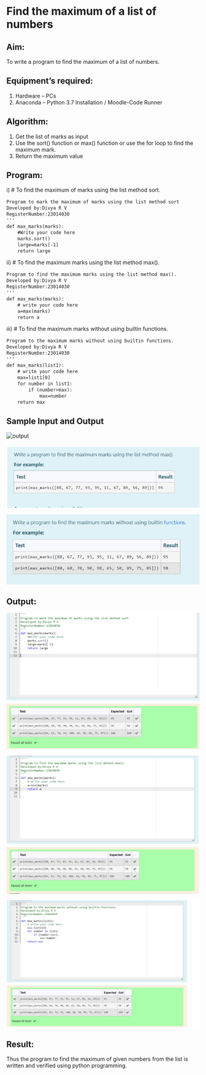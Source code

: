 # Find the maximum of a list of numbers
## Aim:
To write a program to find the maximum of a list of numbers.
## Equipment’s required:
1.	Hardware – PCs
2.	Anaconda – Python 3.7 Installation / Moodle-Code Runner
## Algorithm:
1.	Get the list of marks as input
2.	Use the sort() function or max() function or use the for loop to find the maximum mark.
3.	Return the maximum value
## Program:

i)	# To find the maximum of marks using the list method sort.
```
Program to mark the maximum of marks using the list method sort
Developed by:Divya R V 
RegisterNumber:23014030 
'''
def max_marks(marks):
    #Write your code here
    marks.sort()
    large=marks[-1]
    return large
```

ii)	# To find the maximum marks using the list method max().
```
Program to find the maximum marks using the list method max().
Developed by:Divya R V 
RegisterNumber:23014030 
'''
def max_marks(marks):
    # write your code here
    a=max(marks)
    return a
```

iii) # To find the maximum marks without using builtin functions.
```
Program to the maximum marks without using builtin functions.
Developed by:Divya R V 
RegisterNumber:23014030 
'''
def max_marks(list1):
    # write your code here
    max=list1[0]
    for number in list1:
        if (number>max):
            max=number
    return max
```
## Sample Input and Output
![output](./img/max_marks1.jpg)

![Alt text](<Screenshot 2023-11-24 140847.png>)

![Alt text](<3rd output.png>)




## Output:



![Alt text](img/output1.png)

![Alt text](<Screenshot 2023-11-24 140938.png>)

![Alt text](3(ii)output.png)




## Result:
Thus the program to find the maximum of given numbers from the list is written and verified using python programming.